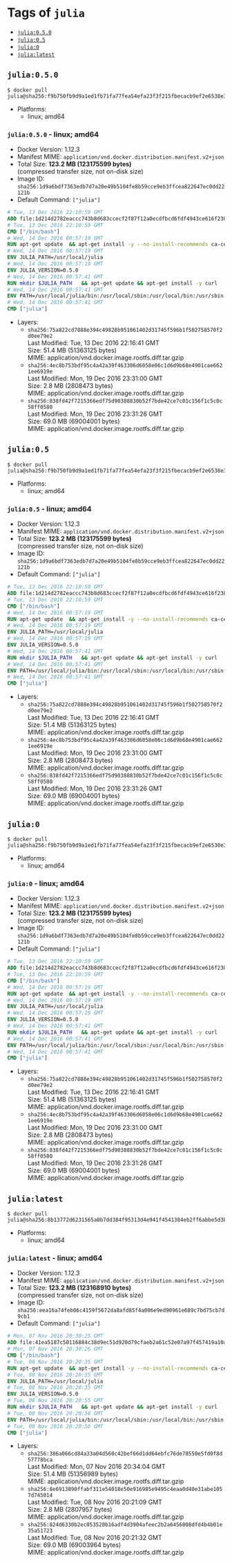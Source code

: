 <!-- THIS FILE IS GENERATED VIA './update-remote.sh' -->

# Tags of `julia`

-	[`julia:0.5.0`](#julia050)
-	[`julia:0.5`](#julia05)
-	[`julia:0`](#julia0)
-	[`julia:latest`](#julialatest)

## `julia:0.5.0`

```console
$ docker pull julia@sha256:f9b750fb9d9a1ed1fb71fa77fea54efa23f3f215fbecacb9ef2e6538e3670045
```

-	Platforms:
	-	linux; amd64

### `julia:0.5.0` - linux; amd64

-	Docker Version: 1.12.3
-	Manifest MIME: `application/vnd.docker.distribution.manifest.v2+json`
-	Total Size: **123.2 MB (123175599 bytes)**  
	(compressed transfer size, not on-disk size)
-	Image ID: `sha256:1d9a6bdf7363edb7d7a20e49b5104fe8b59cce9eb3ffcea822647ec0dd22121b`
-	Default Command: `["julia"]`

```dockerfile
# Tue, 13 Dec 2016 22:10:59 GMT
ADD file:1d214d2782eaccc743b8d683ccecf2f87f12a0ecdfbcd6fdf4943ce616f23870 in / 
# Tue, 13 Dec 2016 22:10:59 GMT
CMD ["/bin/bash"]
# Wed, 14 Dec 2016 00:57:19 GMT
RUN apt-get update 	&& apt-get install -y --no-install-recommends ca-certificates 	&& rm -rf /var/lib/apt/lists/*
# Wed, 14 Dec 2016 00:57:19 GMT
ENV JULIA_PATH=/usr/local/julia
# Wed, 14 Dec 2016 00:57:19 GMT
ENV JULIA_VERSION=0.5.0
# Wed, 14 Dec 2016 00:57:41 GMT
RUN mkdir $JULIA_PATH 	&& apt-get update && apt-get install -y curl 	&& curl -sSL "https://julialang.s3.amazonaws.com/bin/linux/x64/${JULIA_VERSION%[.-]*}/julia-${JULIA_VERSION}-linux-x86_64.tar.gz" -o julia.tar.gz 	&& curl -sSL "https://julialang.s3.amazonaws.com/bin/linux/x64/${JULIA_VERSION%[.-]*}/julia-${JULIA_VERSION}-linux-x86_64.tar.gz.asc" -o julia.tar.gz.asc 	&& export GNUPGHOME="$(mktemp -d)" 	&& gpg --keyserver ha.pool.sks-keyservers.net --recv-keys 3673DF529D9049477F76B37566E3C7DC03D6E495 	&& gpg --batch --verify julia.tar.gz.asc julia.tar.gz 	&& rm -r "$GNUPGHOME" julia.tar.gz.asc 	&& tar -xzf julia.tar.gz -C $JULIA_PATH --strip-components 1 	&& rm -rf /var/lib/apt/lists/* julia.tar.gz*
# Wed, 14 Dec 2016 00:57:41 GMT
ENV PATH=/usr/local/julia/bin:/usr/local/sbin:/usr/local/bin:/usr/sbin:/usr/bin:/sbin:/bin
# Wed, 14 Dec 2016 00:57:41 GMT
CMD ["julia"]
```

-	Layers:
	-	`sha256:75a822cd7888e394c49828b951061402d31745f596b1f502758570f2d0ee79e2`  
		Last Modified: Tue, 13 Dec 2016 22:16:41 GMT  
		Size: 51.4 MB (51363125 bytes)  
		MIME: application/vnd.docker.image.rootfs.diff.tar.gzip
	-	`sha256:4ec8b753bdf95c4a42a39f463306d6058e06c1d6d9b68e4901cae6621ee6919e`  
		Last Modified: Mon, 19 Dec 2016 23:31:00 GMT  
		Size: 2.8 MB (2808473 bytes)  
		MIME: application/vnd.docker.image.rootfs.diff.tar.gzip
	-	`sha256:838fd42f7215366edf75d90388830b52f7bde42ce7c01c156f1c5c0c58ff0580`  
		Last Modified: Mon, 19 Dec 2016 23:31:26 GMT  
		Size: 69.0 MB (69004001 bytes)  
		MIME: application/vnd.docker.image.rootfs.diff.tar.gzip

## `julia:0.5`

```console
$ docker pull julia@sha256:f9b750fb9d9a1ed1fb71fa77fea54efa23f3f215fbecacb9ef2e6538e3670045
```

-	Platforms:
	-	linux; amd64

### `julia:0.5` - linux; amd64

-	Docker Version: 1.12.3
-	Manifest MIME: `application/vnd.docker.distribution.manifest.v2+json`
-	Total Size: **123.2 MB (123175599 bytes)**  
	(compressed transfer size, not on-disk size)
-	Image ID: `sha256:1d9a6bdf7363edb7d7a20e49b5104fe8b59cce9eb3ffcea822647ec0dd22121b`
-	Default Command: `["julia"]`

```dockerfile
# Tue, 13 Dec 2016 22:10:59 GMT
ADD file:1d214d2782eaccc743b8d683ccecf2f87f12a0ecdfbcd6fdf4943ce616f23870 in / 
# Tue, 13 Dec 2016 22:10:59 GMT
CMD ["/bin/bash"]
# Wed, 14 Dec 2016 00:57:19 GMT
RUN apt-get update 	&& apt-get install -y --no-install-recommends ca-certificates 	&& rm -rf /var/lib/apt/lists/*
# Wed, 14 Dec 2016 00:57:19 GMT
ENV JULIA_PATH=/usr/local/julia
# Wed, 14 Dec 2016 00:57:19 GMT
ENV JULIA_VERSION=0.5.0
# Wed, 14 Dec 2016 00:57:41 GMT
RUN mkdir $JULIA_PATH 	&& apt-get update && apt-get install -y curl 	&& curl -sSL "https://julialang.s3.amazonaws.com/bin/linux/x64/${JULIA_VERSION%[.-]*}/julia-${JULIA_VERSION}-linux-x86_64.tar.gz" -o julia.tar.gz 	&& curl -sSL "https://julialang.s3.amazonaws.com/bin/linux/x64/${JULIA_VERSION%[.-]*}/julia-${JULIA_VERSION}-linux-x86_64.tar.gz.asc" -o julia.tar.gz.asc 	&& export GNUPGHOME="$(mktemp -d)" 	&& gpg --keyserver ha.pool.sks-keyservers.net --recv-keys 3673DF529D9049477F76B37566E3C7DC03D6E495 	&& gpg --batch --verify julia.tar.gz.asc julia.tar.gz 	&& rm -r "$GNUPGHOME" julia.tar.gz.asc 	&& tar -xzf julia.tar.gz -C $JULIA_PATH --strip-components 1 	&& rm -rf /var/lib/apt/lists/* julia.tar.gz*
# Wed, 14 Dec 2016 00:57:41 GMT
ENV PATH=/usr/local/julia/bin:/usr/local/sbin:/usr/local/bin:/usr/sbin:/usr/bin:/sbin:/bin
# Wed, 14 Dec 2016 00:57:41 GMT
CMD ["julia"]
```

-	Layers:
	-	`sha256:75a822cd7888e394c49828b951061402d31745f596b1f502758570f2d0ee79e2`  
		Last Modified: Tue, 13 Dec 2016 22:16:41 GMT  
		Size: 51.4 MB (51363125 bytes)  
		MIME: application/vnd.docker.image.rootfs.diff.tar.gzip
	-	`sha256:4ec8b753bdf95c4a42a39f463306d6058e06c1d6d9b68e4901cae6621ee6919e`  
		Last Modified: Mon, 19 Dec 2016 23:31:00 GMT  
		Size: 2.8 MB (2808473 bytes)  
		MIME: application/vnd.docker.image.rootfs.diff.tar.gzip
	-	`sha256:838fd42f7215366edf75d90388830b52f7bde42ce7c01c156f1c5c0c58ff0580`  
		Last Modified: Mon, 19 Dec 2016 23:31:26 GMT  
		Size: 69.0 MB (69004001 bytes)  
		MIME: application/vnd.docker.image.rootfs.diff.tar.gzip

## `julia:0`

```console
$ docker pull julia@sha256:f9b750fb9d9a1ed1fb71fa77fea54efa23f3f215fbecacb9ef2e6538e3670045
```

-	Platforms:
	-	linux; amd64

### `julia:0` - linux; amd64

-	Docker Version: 1.12.3
-	Manifest MIME: `application/vnd.docker.distribution.manifest.v2+json`
-	Total Size: **123.2 MB (123175599 bytes)**  
	(compressed transfer size, not on-disk size)
-	Image ID: `sha256:1d9a6bdf7363edb7d7a20e49b5104fe8b59cce9eb3ffcea822647ec0dd22121b`
-	Default Command: `["julia"]`

```dockerfile
# Tue, 13 Dec 2016 22:10:59 GMT
ADD file:1d214d2782eaccc743b8d683ccecf2f87f12a0ecdfbcd6fdf4943ce616f23870 in / 
# Tue, 13 Dec 2016 22:10:59 GMT
CMD ["/bin/bash"]
# Wed, 14 Dec 2016 00:57:19 GMT
RUN apt-get update 	&& apt-get install -y --no-install-recommends ca-certificates 	&& rm -rf /var/lib/apt/lists/*
# Wed, 14 Dec 2016 00:57:19 GMT
ENV JULIA_PATH=/usr/local/julia
# Wed, 14 Dec 2016 00:57:19 GMT
ENV JULIA_VERSION=0.5.0
# Wed, 14 Dec 2016 00:57:41 GMT
RUN mkdir $JULIA_PATH 	&& apt-get update && apt-get install -y curl 	&& curl -sSL "https://julialang.s3.amazonaws.com/bin/linux/x64/${JULIA_VERSION%[.-]*}/julia-${JULIA_VERSION}-linux-x86_64.tar.gz" -o julia.tar.gz 	&& curl -sSL "https://julialang.s3.amazonaws.com/bin/linux/x64/${JULIA_VERSION%[.-]*}/julia-${JULIA_VERSION}-linux-x86_64.tar.gz.asc" -o julia.tar.gz.asc 	&& export GNUPGHOME="$(mktemp -d)" 	&& gpg --keyserver ha.pool.sks-keyservers.net --recv-keys 3673DF529D9049477F76B37566E3C7DC03D6E495 	&& gpg --batch --verify julia.tar.gz.asc julia.tar.gz 	&& rm -r "$GNUPGHOME" julia.tar.gz.asc 	&& tar -xzf julia.tar.gz -C $JULIA_PATH --strip-components 1 	&& rm -rf /var/lib/apt/lists/* julia.tar.gz*
# Wed, 14 Dec 2016 00:57:41 GMT
ENV PATH=/usr/local/julia/bin:/usr/local/sbin:/usr/local/bin:/usr/sbin:/usr/bin:/sbin:/bin
# Wed, 14 Dec 2016 00:57:41 GMT
CMD ["julia"]
```

-	Layers:
	-	`sha256:75a822cd7888e394c49828b951061402d31745f596b1f502758570f2d0ee79e2`  
		Last Modified: Tue, 13 Dec 2016 22:16:41 GMT  
		Size: 51.4 MB (51363125 bytes)  
		MIME: application/vnd.docker.image.rootfs.diff.tar.gzip
	-	`sha256:4ec8b753bdf95c4a42a39f463306d6058e06c1d6d9b68e4901cae6621ee6919e`  
		Last Modified: Mon, 19 Dec 2016 23:31:00 GMT  
		Size: 2.8 MB (2808473 bytes)  
		MIME: application/vnd.docker.image.rootfs.diff.tar.gzip
	-	`sha256:838fd42f7215366edf75d90388830b52f7bde42ce7c01c156f1c5c0c58ff0580`  
		Last Modified: Mon, 19 Dec 2016 23:31:26 GMT  
		Size: 69.0 MB (69004001 bytes)  
		MIME: application/vnd.docker.image.rootfs.diff.tar.gzip

## `julia:latest`

```console
$ docker pull julia@sha256:8b13772d6231565a0b7dd384f95313d4e941f4541384eb2ff6abbe5d3be503b3
```

-	Platforms:
	-	linux; amd64

### `julia:latest` - linux; amd64

-	Docker Version: 1.12.3
-	Manifest MIME: `application/vnd.docker.distribution.manifest.v2+json`
-	Total Size: **123.2 MB (123168910 bytes)**  
	(compressed transfer size, not on-disk size)
-	Image ID: `sha256:eea16a74feb06c4159f5672da8afd85f4a006e9ed90961e689c7bd75cb7d9cb1`
-	Default Command: `["julia"]`

```dockerfile
# Mon, 07 Nov 2016 20:30:25 GMT
ADD file:41ea5187c50116884c38d9ec51d920d79cfaeb2a61c52e07a97f457419a10a4f in / 
# Mon, 07 Nov 2016 20:30:26 GMT
CMD ["/bin/bash"]
# Tue, 08 Nov 2016 20:20:35 GMT
RUN apt-get update 	&& apt-get install -y --no-install-recommends ca-certificates 	&& rm -rf /var/lib/apt/lists/*
# Tue, 08 Nov 2016 20:20:35 GMT
ENV JULIA_PATH=/usr/local/julia
# Tue, 08 Nov 2016 20:20:35 GMT
ENV JULIA_VERSION=0.5.0
# Tue, 08 Nov 2016 20:20:55 GMT
RUN mkdir $JULIA_PATH 	&& apt-get update && apt-get install -y curl 	&& curl -sSL "https://julialang.s3.amazonaws.com/bin/linux/x64/${JULIA_VERSION%[.-]*}/julia-${JULIA_VERSION}-linux-x86_64.tar.gz" -o julia.tar.gz 	&& curl -sSL "https://julialang.s3.amazonaws.com/bin/linux/x64/${JULIA_VERSION%[.-]*}/julia-${JULIA_VERSION}-linux-x86_64.tar.gz.asc" -o julia.tar.gz.asc 	&& export GNUPGHOME="$(mktemp -d)" 	&& gpg --keyserver ha.pool.sks-keyservers.net --recv-keys 3673DF529D9049477F76B37566E3C7DC03D6E495 	&& gpg --batch --verify julia.tar.gz.asc julia.tar.gz 	&& rm -r "$GNUPGHOME" julia.tar.gz.asc 	&& tar -xzf julia.tar.gz -C $JULIA_PATH --strip-components 1 	&& rm -rf /var/lib/apt/lists/* julia.tar.gz*
# Tue, 08 Nov 2016 20:20:56 GMT
ENV PATH=/usr/local/julia/bin:/usr/local/sbin:/usr/local/bin:/usr/sbin:/usr/bin:/sbin:/bin
# Tue, 08 Nov 2016 20:20:56 GMT
CMD ["julia"]
```

-	Layers:
	-	`sha256:386a066cd84a33a04d560c42bef66d1dd64ebfc76de78550e5fd0f8d57778bca`  
		Last Modified: Mon, 07 Nov 2016 20:34:04 GMT  
		Size: 51.4 MB (51356989 bytes)  
		MIME: application/vnd.docker.image.rootfs.diff.tar.gzip
	-	`sha256:8e6913890ffabf311e54018e50e916985e9495c4eaa0d40e31abe1057d745014`  
		Last Modified: Tue, 08 Nov 2016 20:21:09 GMT  
		Size: 2.8 MB (2807957 bytes)  
		MIME: application/vnd.docker.image.rootfs.diff.tar.gzip
	-	`sha256:824d6330b2ec053520b16adf4d3904afeec2b2a6456008dfd4b4b01e35a51723`  
		Last Modified: Tue, 08 Nov 2016 20:21:32 GMT  
		Size: 69.0 MB (69003964 bytes)  
		MIME: application/vnd.docker.image.rootfs.diff.tar.gzip

